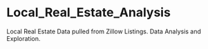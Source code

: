 # Local_Real_Estate_Analysis
Local Real Estate Data pulled from Zillow Listings. Data Analysis and Exploration.
